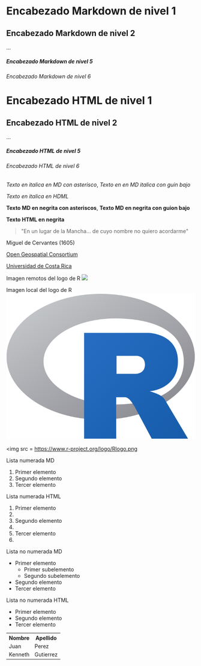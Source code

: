 # Encabezado Markdown de nivel 1
## Encabezado Markdown de nivel 2
...
##### Encabezado Markdown de nivel 5
###### Encabezado Markdown de nivel 6

<h1>Encabezado HTML de nivel 1</h1>
<h2>Encabezado HTML de nivel 2</h2>
...
<h5>Encabezado HTML de nivel 5</h5>
<h6>Encabezado HTML de nivel 6</h6>

*Texto en italica en MD con asterisco*, _Texto en en MD italica con guin bajo_

<em>Texto en italica en HDML</em>

**Texto MD en negrita con asteriscos**, __Texto MD en negrita con guion bajo__

<strong>Texto HTML en negrita</strong>

> "En un lugar de la Mancha... 
>de cuyo nombre no quiero acordarme"

Miguel de Cervantes (1605)

[Open Geospatial Consortium](https://www.ogc.org/)

[Universidad de Costa Rica](https://www.ucr.ac.cr/)

Imagen remotos del logo de R
![](https://www.r-project.org/logo/Rlogo.png)

Imagen local del logo de R
![](img/Rlogo.png)

<img src = https://www.r-project.org/logo/Rlogo.png

Lista numerada MD
1. Primer elemento
2. Segundo elemento
3. Tercer elemento

Lista numerada HTML
<ol>
  <li>Primer elemento<li>
  <li>Segundo elemento<li>
  <li>Tercer elemento<li>
</ol>

Lista no numerada MD
- Primer elemento
  - Primer subelemento
  - Segundo subelemento
- Segundo elemento
- Tercer elemento

Lista no numerada HTML
<ul>
  <li>Primer elemento</li>
  <li>Segundo elemento</li>
  <li>Tercer elemento</li>
</ul>

<table>
  <tr><th>Nombre</th><th>Apellido</th></tr>
  <tr><td>Juan</td><td>Perez</td></tr>
  <tr><td>Kenneth</td><td>Gutierrez</td></tr>
</table>
